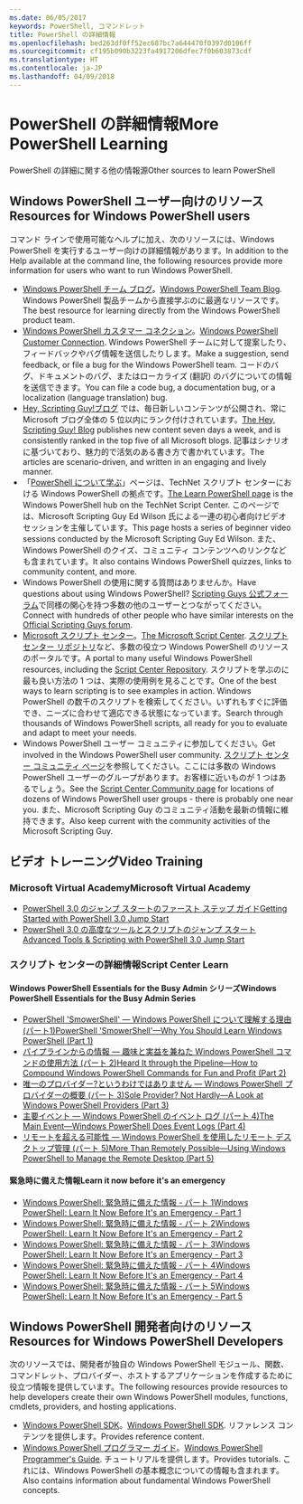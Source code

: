 ```yaml
---
ms.date: 06/05/2017
keywords: PowerShell, コマンドレット
title: PowerShell の詳細情報
ms.openlocfilehash: bed263df0ff52ec687bc7a644470f0397d0106ff
ms.sourcegitcommit: cf195b090b3223fa4917206dfec7f0b603873cdf
ms.translationtype: HT
ms.contentlocale: ja-JP
ms.lasthandoff: 04/09/2018
---
```

# <a name="more-powershell-learning"></a><span data-ttu-id="63796-103">PowerShell の詳細情報</span><span class="sxs-lookup"><span data-stu-id="63796-103">More PowerShell Learning</span></span>

<span data-ttu-id="63796-104">PowerShell の詳細に関する他の情報源</span><span class="sxs-lookup"><span data-stu-id="63796-104">Other sources to learn PowerShell</span></span>

## <a name="resources-for-windows-powershell-users"></a><span data-ttu-id="63796-105">Windows PowerShell ユーザー向けのリソース</span><span class="sxs-lookup"><span data-stu-id="63796-105">Resources for Windows PowerShell users</span></span>

<span data-ttu-id="63796-106">コマンド ラインで使用可能なヘルプに加え、次のリソースには、Windows PowerShell を実行するユーザー向けの詳細情報があります。</span><span class="sxs-lookup"><span data-stu-id="63796-106">In addition to the Help available at the command line, the following resources provide more information for users who want to run Windows PowerShell.</span></span>

- <span data-ttu-id="63796-107">[Windows PowerShell チーム ブログ](http://blogs.msdn.com/b/powershell/)。</span><span class="sxs-lookup"><span data-stu-id="63796-107">[Windows PowerShell Team Blog](http://blogs.msdn.com/b/powershell/).</span></span> <span data-ttu-id="63796-108">Windows PowerShell 製品チームから直接学ぶのに最適なリソースです。</span><span class="sxs-lookup"><span data-stu-id="63796-108">The best resource for learning directly from the Windows PowerShell product team.</span></span>
- <span data-ttu-id="63796-109">[Windows PowerShell カスタマー コネクション](http://Connect.Microsoft.com/PowerShell)。</span><span class="sxs-lookup"><span data-stu-id="63796-109">[Windows PowerShell Customer Connection](http://Connect.Microsoft.com/PowerShell).</span></span> <span data-ttu-id="63796-110">Windows PowerShell チームに対して提案したり、フィードバックやバグ情報を送信したりします。</span><span class="sxs-lookup"><span data-stu-id="63796-110">Make a suggestion, send feedback, or file a bug for the Windows PowerShell team.</span></span> <span data-ttu-id="63796-111">コードのバグ、ドキュメントのバグ、またはローカライズ (翻訳) のバグについての情報を送信できます。</span><span class="sxs-lookup"><span data-stu-id="63796-111">You can file a code bug, a documentation bug, or a localization (language translation) bug.</span></span>
- <span data-ttu-id="63796-112">[Hey, Scripting Guy!ブログ](https://blogs.technet.microsoft.com/heyscriptingguy/) では、毎日新しいコンテンツが公開され、常に Microsoft ブログ全体の 5 位以内にランク付けされています。</span><span class="sxs-lookup"><span data-stu-id="63796-112">[The Hey, Scripting Guy! Blog](https://blogs.technet.microsoft.com/heyscriptingguy/) publishes new content seven days a week, and is consistently ranked in the top five of all Microsoft blogs.</span></span> <span data-ttu-id="63796-113">記事はシナリオに基づいており、魅力的で活気のある書き方で書かれています。</span><span class="sxs-lookup"><span data-stu-id="63796-113">The articles are scenario-driven, and written in an engaging and lively manner.</span></span>
- <span data-ttu-id="63796-114">「[PowerShell について学ぶ](https://blogs.technet.microsoft.com/heyscriptingguy/2015/01/04/weekend-scripter-the-best-ways-to-learn-powershell/)」ページは、TechNet スクリプト センターにおける Windows PowerShell の拠点です。</span><span class="sxs-lookup"><span data-stu-id="63796-114">[The Learn PowerShell page](https://blogs.technet.microsoft.com/heyscriptingguy/2015/01/04/weekend-scripter-the-best-ways-to-learn-powershell/) is the Windows PowerShell hub on the TechNet Script Center.</span></span> <span data-ttu-id="63796-115">このページでは、Microsoft Scripting Guy Ed Wilson 氏による一連の初心者向けビデオ セッションを主催しています。</span><span class="sxs-lookup"><span data-stu-id="63796-115">This page hosts a series of beginner video sessions conducted by the Microsoft Scripting Guy Ed Wilson.</span></span> <span data-ttu-id="63796-116">また、Windows PowerShell のクイズ、コミュニティ コンテンツへのリンクなども含まれています。</span><span class="sxs-lookup"><span data-stu-id="63796-116">It also contains Windows PowerShell quizzes, links to community content, and more.</span></span>
- <span data-ttu-id="63796-117">Windows PowerShell の使用に関する質問はありませんか。</span><span class="sxs-lookup"><span data-stu-id="63796-117">Have questions about using Windows PowerShell?</span></span> <span data-ttu-id="63796-118">[Scripting Guys 公式フォーラム](http://social.technet.microsoft.com/forums/itcg/threads/)で同様の関心を持つ多数の他のユーザーとつながってください。</span><span class="sxs-lookup"><span data-stu-id="63796-118">Connect with hundreds of other people who have similar interests on the [Official Scripting Guys forum](http://social.technet.microsoft.com/forums/itcg/threads/).</span></span>
- <span data-ttu-id="63796-119">[Microsoft スクリプト センター](https://technet.microsoft.com/scriptcenter)。</span><span class="sxs-lookup"><span data-stu-id="63796-119">[The Microsoft Script Center](https://technet.microsoft.com/scriptcenter).</span></span> <span data-ttu-id="63796-120">[スクリプト センター リポジトリ](http://gallery.technet.microsoft.com/scriptcenter/)など、多数の役立つ Windows PowerShell のリソースのポータルです。</span><span class="sxs-lookup"><span data-stu-id="63796-120">A portal to many useful Windows PowerShell resources, including the [Script Center Repository](http://gallery.technet.microsoft.com/scriptcenter/).</span></span> <span data-ttu-id="63796-121">スクリプトを学ぶのに最も良い方法の 1 つは、実際の使用例を見ることです。</span><span class="sxs-lookup"><span data-stu-id="63796-121">One of the best ways to learn scripting is to see examples in action.</span></span> <span data-ttu-id="63796-122">Windows PowerShell の数千のスクリプトを検索してください。いずれもすぐに評価でき、ニーズに合わせて適応できる状態になっています。</span><span class="sxs-lookup"><span data-stu-id="63796-122">Search through thousands of Windows PowerShell scripts, all ready for you to evaluate and adapt to meet your needs.</span></span>
- <span data-ttu-id="63796-123">Windows PowerShell ユーザー コミュニティに参加してください。</span><span class="sxs-lookup"><span data-stu-id="63796-123">Get involved in the Windows PowerShell user community.</span></span> <span data-ttu-id="63796-124">[スクリプト センター コミュニティ ページ](https://technet.microsoft.com/scriptcenter/hh182567.aspx)を参照してください。ここには多数の Windows PowerShell ユーザーのグループがあります。お客様に近いものが 1 つはあるでしょう。</span><span class="sxs-lookup"><span data-stu-id="63796-124">See the [Script Center Community page](https://technet.microsoft.com/scriptcenter/hh182567.aspx) for locations of dozens of Windows PowerShell user groups - there is probably one near you.</span></span> <span data-ttu-id="63796-125">また、Microsoft Scripting Guy のコミュニティ活動を最新の情報に維持できます。</span><span class="sxs-lookup"><span data-stu-id="63796-125">Also keep current with the community activities of the Microsoft Scripting Guy.</span></span>

## <a name="video-training"></a><span data-ttu-id="63796-126">ビデオ トレーニング</span><span class="sxs-lookup"><span data-stu-id="63796-126">Video Training</span></span>

### <a name="microsoft-virtual-academy"></a><span data-ttu-id="63796-127">Microsoft Virtual Academy</span><span class="sxs-lookup"><span data-stu-id="63796-127">Microsoft Virtual Academy</span></span>
- [<span data-ttu-id="63796-128">PowerShell 3.0 のジャンプ スタートのファースト ステップ ガイド</span><span class="sxs-lookup"><span data-stu-id="63796-128">Getting Started with PowerShell 3.0 Jump Start</span></span>](https://mva.microsoft.com/en-US/training-courses/getting-started-with-powershell-30-jump-start-8276)
- [<span data-ttu-id="63796-129">PowerShell 3.0 の高度なツールとスクリプトのジャンプ スタート</span><span class="sxs-lookup"><span data-stu-id="63796-129">Advanced Tools & Scripting with PowerShell 3.0 Jump Start</span></span>](https://mva.microsoft.com/en-US/training-courses/advanced-tools-scripting-with-powershell-30-jump-start-8231)

### <a name="script-center-learn"></a><span data-ttu-id="63796-130">スクリプト センターの詳細情報</span><span class="sxs-lookup"><span data-stu-id="63796-130">Script Center Learn</span></span>
#### <a name="windows-powershell-essentials-for-the-busy-admin-series"></a><span data-ttu-id="63796-131">Windows PowerShell Essentials for the Busy Admin シリーズ</span><span class="sxs-lookup"><span data-stu-id="63796-131">Windows PowerShell Essentials for the Busy Admin Series</span></span>
- [<span data-ttu-id="63796-132">PowerShell 'SmowerShell' — Windows PowerShell について理解する理由 &#40;パート1&#41;</span><span class="sxs-lookup"><span data-stu-id="63796-132">PowerShell 'SmowerShell'—Why You Should Learn Windows PowerShell &#40;Part 1&#41;</span></span>](http://dlbmodigital.microsoft.com/webcasts/wmv/23976_Dnl_L.wmv)
- [<span data-ttu-id="63796-133">パイプラインからの情報 — 趣味と実益を兼ねた Windows PowerShell コマンドの使用方法 &#40;パート 2&#41;</span><span class="sxs-lookup"><span data-stu-id="63796-133">Heard It through the Pipeline—How to Compound Windows PowerShell Commands for Fun and Profit &#40;Part 2&#41;</span></span>](http://dlbmodigital.microsoft.com/webcasts/wmv/23977_Dnl_L.wmv)
- [<span data-ttu-id="63796-134">唯一のプロバイダー?というわけではありません — Windows PowerShell プロバイダーの概要 &#40;パート 3&#41;</span><span class="sxs-lookup"><span data-stu-id="63796-134">Sole Provider? Not Hardly—A Look at Windows PowerShell Providers &#40;Part 3&#41;</span></span>](http://dlbmodigital.microsoft.com/webcasts/wmv/23978_Dnl_L.wmv)
- [<span data-ttu-id="63796-135">主要イベント — Windows PowerShell のイベント ログ &#40;パート 4&#41;</span><span class="sxs-lookup"><span data-stu-id="63796-135">The Main Event—Windows PowerShell Does Event Logs &#40;Part 4&#41;</span></span>](http://dlbmodigital.microsoft.com/webcasts/wmv/23979_Dnl_L.wmv)
- [<span data-ttu-id="63796-136">リモートを超える可能性 — Windows PowerShell を使用したリモート デスクトップ管理 &#40;パート 5&#41;</span><span class="sxs-lookup"><span data-stu-id="63796-136">More Than Remotely Possible—Using Windows PowerShell to Manage the Remote Desktop &#40;Part 5&#41;</span></span>](http://dlbmodigital.microsoft.com/webcasts/wmv/23980_Dnl_L.wmv)

#### <a name="learn-it-now-before-its-an-emergency"></a><span data-ttu-id="63796-137">緊急時に備えた情報</span><span class="sxs-lookup"><span data-stu-id="63796-137">Learn it now before it's an emergency</span></span>
- [<span data-ttu-id="63796-138">Windows PowerShell: 緊急時に備えた情報 - パート 1</span><span class="sxs-lookup"><span data-stu-id="63796-138">Windows PowerShell: Learn It Now Before It's an Emergency - Part 1</span></span>](http://dlbmodigital.microsoft.com/webcasts/wmv/1032481530_Dnl_L.wmv)
- [<span data-ttu-id="63796-139">Windows PowerShell: 緊急時に備えた情報 - パート 2</span><span class="sxs-lookup"><span data-stu-id="63796-139">Windows PowerShell: Learn It Now Before It's an Emergency - Part 2</span></span>](http://dlbmodigital.microsoft.com/webcasts/wmv/1032481542_Dnl_L.wmv)
- [<span data-ttu-id="63796-140">Windows PowerShell: 緊急時に備えた情報 - パート 3</span><span class="sxs-lookup"><span data-stu-id="63796-140">Windows PowerShell: Learn It Now Before It's an Emergency - Part 3</span></span>](http://dlbmodigital.microsoft.com/webcasts/wmv/1032481548_Dnl_L.wmv)
- [<span data-ttu-id="63796-141">Windows PowerShell: 緊急時に備えた情報 - パート 4</span><span class="sxs-lookup"><span data-stu-id="63796-141">Windows PowerShell: Learn It Now Before It's an Emergency - Part 4</span></span>](http://dlbmodigital.microsoft.com/webcasts/wmv/1032481552_Dnl_L.wmv)
- [<span data-ttu-id="63796-142">Windows PowerShell: 緊急時に備えた情報 - パート 5</span><span class="sxs-lookup"><span data-stu-id="63796-142">Windows PowerShell: Learn It Now Before It's an Emergency - Part 5</span></span>](http://dlbmodigital.microsoft.com/webcasts/wmv/1032481554_Dnl_L.wmv)

## <a name="resources-for-windows-powershell-developers"></a><span data-ttu-id="63796-143">Windows PowerShell 開発者向けのリソース</span><span class="sxs-lookup"><span data-stu-id="63796-143">Resources for Windows PowerShell Developers</span></span>

<span data-ttu-id="63796-144">次のリソースでは、開発者が独自の Windows PowerShell モジュール、関数、コマンドレット、プロバイダー、ホストするアプリケーションを作成するために役立つ情報を提供しています。</span><span class="sxs-lookup"><span data-stu-id="63796-144">The following resources provide resources to help developers create their own Windows PowerShell modules, functions, cmdlets, providers, and hosting applications.</span></span>

- <span data-ttu-id="63796-145">[Windows PowerShell SDK](http://go.microsoft.com/fwlink/p/?LinkID=89595)。</span><span class="sxs-lookup"><span data-stu-id="63796-145">[Windows PowerShell SDK](http://go.microsoft.com/fwlink/p/?LinkID=89595).</span></span> <span data-ttu-id="63796-146">リファレンス コンテンツを提供します。</span><span class="sxs-lookup"><span data-stu-id="63796-146">Provides reference content.</span></span>
- <span data-ttu-id="63796-147">[Windows PowerShell プログラマー ガイド](http://go.microsoft.com/fwlink/p/?LinkID=89596)。</span><span class="sxs-lookup"><span data-stu-id="63796-147">[Windows PowerShell Programmer's Guide](http://go.microsoft.com/fwlink/p/?LinkID=89596).</span></span> <span data-ttu-id="63796-148">チュートリアルを提供します。</span><span class="sxs-lookup"><span data-stu-id="63796-148">Provides tutorials.</span></span> <span data-ttu-id="63796-149">これには、Windows PowerShell の基本概念についての情報も含まれます。</span><span class="sxs-lookup"><span data-stu-id="63796-149">Also contains information about fundamental Windows PowerShell concepts.</span></span>
